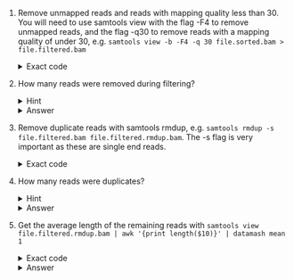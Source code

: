 1. Remove unmapped reads and reads with mapping quality less than 30. You will need to use samtools view with the flag -F4 to remove unmapped reads, and the flag -q30 to remove reads with a mapping quality of under 30, e.g.  ```samtools view -b -F4 -q 30 file.sorted.bam > file.filtered.bam```
    <details> 
    <summary>Exact code</summary>
      
    ```
    samtools view -F4 -q30 sherlock.sorted.bam -b > sherlock.filtered.bam 
    samtools view -F4 -q30 holmes.sorted.bam -b > holmes.filtered.bam       
    ```
     </details>

2. How many reads were removed during filtering? 
    <details> 
    <summary>Hint</summary>

    Look at how many reads in the filtered version of your bam files, and subtract that from the number of reads in your original files (output of exercise 3, question 7).
    ```samtools view -c sherlock.filtered.bam```
     </details>
    <details> 
    <summary>Answer</summary>

    Sherlock: 477124 - 178808 = 298316
   
    Holmes: 800105 - 725729 = 74376
     </details>

4. Remove duplicate reads with samtools rmdup, e.g. ```samtools rmdup -s file.filtered.bam file.filtered.rmdup.bam```. The -s flag is very important as these are single end reads.
    <details> 
    <summary>Exact code</summary>
      
    ```
    samtools rmdup -s sherlock.filtered.bam sherlock.filtered.rmdup.bam    
    samtools rmdup -s holmes.filtered.bam holmes.filtered.rmdup.bam
    ```
     </details>


5. How many reads were duplicates?

    <details> 
    <summary>Hint</summary>
    
    This is in the rmdup output, e.g.
    [bam_rmdupse_core] X / Y = Z in library '	'
    X is the number of duplicates, Y is the total number of reads, Z is the proportion of duplicates
    </details>

    <details> 
    <summary>Answer</summary>
    
    Sherlock: 1421
   
    Holmes: 23075
    </details>


7. Get the average length of the remaining reads with ```samtools view file.filtered.rmdup.bam | awk '{print length($10)}' | datamash mean 1```

    <details> 
    <summary>Exact code</summary>
    
    ```
    samtools view sherlock.filtered.rmdup.bam | awk '{print length($10)}' | datamash mean 1
    samtools view holmes.filtered.rmdup.bam | awk '{print length($10)}' | datamash mean 1
    ```
    </details>

    <details> 
    <summary>Answer</summary>
    
    ![image](https://github.com/abigailramsoe/SherlockHolmes/assets/28560412/19bdff6b-175e-4fb3-aa9f-8dcc4c9cb4c4)
    </details>
